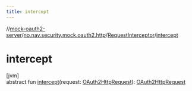 ```yaml
---
title: intercept
---
```

//[mock-oauth2-server](../../../index.html)/[no.nav.security.mock.oauth2.http](../index.html)/[RequestInterceptor](index.html)/[intercept](intercept.html)



# intercept



[jvm]\
abstract fun [intercept](intercept.html)(request: [OAuth2HttpRequest](../-o-auth2-http-request/index.html)): [OAuth2HttpRequest](../-o-auth2-http-request/index.html)




